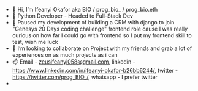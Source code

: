 - 👋 Hi, I’m Ifeanyi Okafor aka BIO / prog_bio_ / prog_bio.eth
- 👀 Python Developer - Headed to Full-Stack Dev
- 🌱 Paused my development of building a CRM with django to join "Genesys 20 Days coding challenge" frontend role cause I was really curious on how far I could go with frontend so I put my frontend skill to test, wish me luck
- 💞️ I’m looking to collaborate on Project with my friends and grab a lot of experiences on as much projects as i can
- 📫 Email - zeusifeanyi058@gmail.com, linkedin - https://www.linkedin.com/in/ifeanyi-okafor-b26bb6244/, twitter - https://twitter.com/prog_BIO_/, whatsapp - I prefer twitter
- 

<!---
Okafor-Ifeanyi/Okafor-Ifeanyi is a ✨ special ✨ repository because its `README.md` (this file) appears on your GitHub profile.
You can click the Preview link to take a look at your changes.
--->
